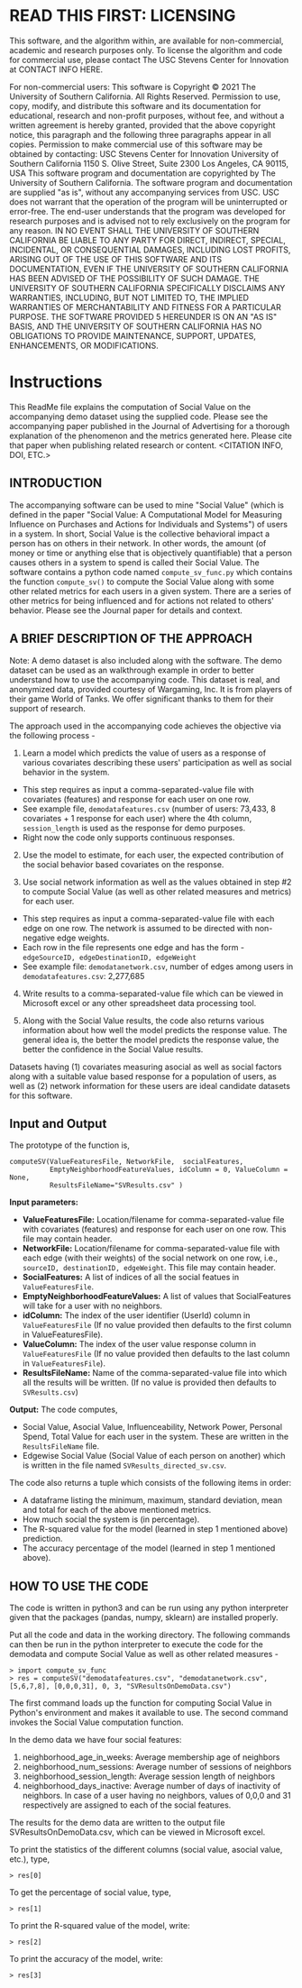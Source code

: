 # READ THIS FIRST: LICENSING
This software, and the algorithm within, are available for non-commercial, academic and research purposes only. To license the algorithm and code for commercial use, please contact The USC Stevens Center for Innovation at CONTACT INFO HERE.

For non-commercial users:
This software is Copyright © 2021 The University of Southern California. All Rights Reserved.
Permission to use, copy, modify, and distribute this software and its documentation for educational, research
and non-profit purposes, without fee, and without a written agreement is hereby granted, provided that the
above copyright notice, this paragraph and the following three paragraphs appear in all copies.
Permission to make commercial use of this software may be obtained by contacting:
USC Stevens Center for Innovation
University of Southern California
1150 S. Olive Street, Suite 2300
Los Angeles, CA 90115, USA
This software program and documentation are copyrighted by The University of Southern California. The
software program and documentation are supplied "as is", without any accompanying services from USC. USC
does not warrant that the operation of the program will be uninterrupted or error-free. The end-user
understands that the program was developed for research purposes and is advised not to rely exclusively on the
program for any reason.
IN NO EVENT SHALL THE UNIVERSITY OF SOUTHERN CALIFORNIA BE LIABLE TO ANY PARTY FOR
DIRECT, INDIRECT, SPECIAL, INCIDENTAL, OR CONSEQUENTIAL DAMAGES, INCLUDING LOST
PROFITS, ARISING OUT OF THE USE OF THIS SOFTWARE AND ITS DOCUMENTATION, EVEN IF THE
UNIVERSITY OF SOUTHERN CALIFORNIA HAS BEEN ADVISED OF THE POSSIBILITY OF SUCH
DAMAGE. THE UNIVERSITY OF SOUTHERN CALIFORNIA SPECIFICALLY DISCLAIMS ANY
WARRANTIES, INCLUDING, BUT NOT LIMITED TO, THE IMPLIED WARRANTIES OF
MERCHANTABILITY AND FITNESS FOR A PARTICULAR PURPOSE. THE SOFTWARE PROVIDED 
5
HEREUNDER IS ON AN "AS IS" BASIS, AND THE UNIVERSITY OF SOUTHERN CALIFORNIA HAS NO
OBLIGATIONS TO PROVIDE MAINTENANCE, SUPPORT, UPDATES, ENHANCEMENTS, OR
MODIFICATIONS.


# Instructions          
This ReadMe file explains the computation of Social Value on the accompanying demo dataset using the supplied code. Please see the accompanying paper published in the Journal of Advertising <ADD HYPERLINK WHEN AVAILABLE> for a thorough explanation of the phenomenon and the metrics generated here. Please cite that paper when publishing related research or content. <CITATION INFO, DOI, ETC.>

## INTRODUCTION

The accompanying software can be used to mine "Social Value" (which is defined in the paper "Social Value: A Computational Model for Measuring Influence on Purchases and Actions for Individuals and Systems") of users in a system. In short, Social Value is the collective behavioral impact a person has on others in their network. In other words, the amount (of money or time or anything else that is objectively quantifiable) that a person causes others in a system to spend is called their Social Value. The software contains a python code named ```compute_sv_func.py``` which contains the function ```compute_sv()``` to compute the Social Value along with some other related metrics for each users in a given system. There are a series of other metrics for being influenced and for actions not related to others' behavior. Please see the Journal paper for details and context.


## A BRIEF DESCRIPTION OF THE APPROACH


Note: A demo dataset is also included along with the software. The demo dataset can be used as an walkthrough example in order to better understand how to use the accompanying code. This dataset is real, and anonymized data, provided courtesy of Wargaming, Inc. It is from players of their game World of Tanks. We offer significant thanks to them for their support of research.

The approach used in the accompanying code achieves the objective via the following process -

1) Learn a model which predicts the value of users as a response of various covariates describing these users' participation as well as social behavior in the system.
- This step requires as input a comma-separated-value file with covariates (features) and response for each user on one row.
- See example file, ```demodatafeatures.csv``` (number of users: 73,433,  8 covariates + 1 response for each user) where the 4th column, ```session_length``` is used as the response for demo purposes.
- Right now the code only supports continuous responses.

2) Use the model to estimate, for each user, the expected contribution of the social behavior based covariates on the response.

3) Use social network information as well as the values obtained in step #2 to compute Social Value (as well as other related measures and metrics) for each user.
- This step requires as input a comma-separated-value file with each edge on one row. The network is assumed to be directed with non-negative edge weights.
- Each row in the file represents one edge and has the form -
```edgeSourceID, edgeDestinationID, edgeWeight```
- See example file: ```demodatanetwork.csv```, number of edges among users in ```demodatafeatures.csv```: 2,277,685

4) Write results to a comma-separated-value file which can be viewed in Microsoft excel or any other spreadsheet data processing tool.

5) Along with the Social Value results, the code also returns various information about how well the model predicts the response value. The general idea is, the better the model predicts the response value, the better the confidence in the Social Value results.

Datasets having (1) covariates measuring asocial as well as social factors along with a suitable value based response for a population of users, as well as (2) network information for these users
are ideal candidate datasets for this software.

## Input and Output
The prototype of the function is,

```
computeSV(ValueFeaturesFile, NetworkFile,  socialFeatures, 
          EmptyNeighborhoodFeatureValues, idColumn = 0, ValueColumn = None,
          ResultsFileName="SVResults.csv" )
```
**Input parameters:**

- **ValueFeaturesFile:** Location/filename for comma-separated-value file with covariates (features) and response for each user on one row. This file may contain header.
- **NetworkFile:** Location/filename for comma-separated-value file with each edge (with their weights) of the social network on one row, i.e., ```sourceID, destinationID, edgeWeight```. This file may contain header.
- **SocialFeatures:** A list of indices of all the social featues in ```ValueFeaturesFile```.
- **EmptyNeighborhoodFeatureValues:** A list of values that SocialFeatures will take for a user with no neighbors.
- **idColumn:** The index of the user identifier (UserId) column in ```ValueFeaturesFile``` (If no value provided then defaults to the first column in ValueFeaturesFile).
- **ValueColumn:** The index of the user value response column in ```ValueFeaturesFile``` (If no value provided then defaults to the last column in ```ValueFeaturesFile```).
- **ResultsFileName:** Name of the comma-separated-value file into which all the results will be written. (If no value is provided then defaults to ```SVResults.csv```)

**Output:**
The code computes,
- Social Value, Asocial Value, Influenceability, Network Power, Personal Spend, Total Value for each user in the system. These are written in the ```ResultsFileName``` file.
- Edgewise Social Value (Social Value of each person on another) which is written in the file named ```SVResults_directed_sv.csv```.

The code also returns a tuple which consists of the following items in order:
- A dataframe listing the minimum, maximum, standard deviation, mean and total for each of the above mentioned metrics.
- How much social the system is (in percentage).
- The R-squared value for the model (learned in step 1 mentioned above) prediction.
- The accuracy percentage of the model (learned in step 1 mentioned above).


## HOW TO USE THE CODE

The code is written in python3 and can be run using any python interpreter given that the packages (pandas, numpy, sklearn) are installed properly.

Put all the code and data in the working directory. 
The following commands can then be run in the python interpreter to execute the code for the demodata and compute Social Value as well as other related measures -

```
> import compute_sv_func
> res = computeSV("demodatafeatures.csv", "demodatanetwork.csv", [5,6,7,8], [0,0,0,31], 0, 3, "SVResultsOnDemoData.csv")
```

The first command loads up the function for computing Social Value in Python's environment and makes it available to use.
The second command invokes the Social Value computation function. 

In the demo data we have four social features:
  1. neighborhood_age_in_weeks: Average membership age of neighbors  
  2. neighborhood_num_sessions: Average number of sessions of neighbors
  3. neighborhood_session_length: Average session length of neighbors
  4. neighborhood_days_inactive: Average number of days of inactivity of neighbors. In case of a user having no neighbors, values of 0,0,0 and 31 respectively are assigned to each of the social features.

The results for the demo data are written to the output file SVResultsOnDemoData.csv, which can be viewed in Microsoft excel.

To print the statistics of the different columns (social value, asocial value, etc.), type,
```
> res[0]
```

To get the percentage of social value, type,
```
> res[1]
```

To print the R-squared value of the model, write:
```
> res[2]
```

To print the accuracy of the model, write:
```
> res[3]
```
